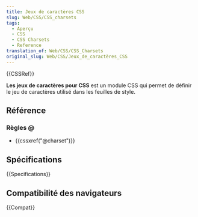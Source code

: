 ```yaml
---
title: Jeux de caractères CSS
slug: Web/CSS/CSS_charsets
tags:
  - Aperçu
  - CSS
  - CSS Charsets
  - Reference
translation_of: Web/CSS/CSS_Charsets
original_slug: Web/CSS/Jeux_de_caractères_CSS
---
```


{{CSSRef}}

**Les jeux de caractères pour CSS** est un module CSS qui permet de définir le jeu de caractères utilisé dans les feuilles de style.

## Référence

### Règles @

- {{cssxref("@charset")}}

## Spécifications

{{Specifications}}

## Compatibilité des navigateurs

{{Compat}}
